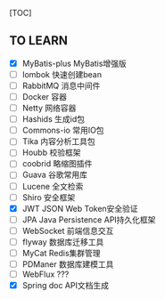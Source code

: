 [TOC]

## TO LEARN

- [x] MyBatis-plus MyBatis增强版
- [ ] lombok 快速创建bean
- [ ] RabbitMQ 消息中间件
- [ ] Docker 容器
- [ ] Netty 网络容器
- [ ] Hashids 生成id包
- [ ] Commons-io 常用IO包
- [ ] Tika 内容分析工具包
- [ ] Houbb 校验框架
- [ ] coobrid 略缩图插件
- [ ] Guava 谷歌常用库
- [ ] Lucene 全文检索
- [ ] Shiro 安全框架
- [x] JWT JSON Web Token安全验证
- [ ] JPA Java Persistence API持久化框架
- [ ] WebSocket 前端信息交互
- [ ] flyway 数据库迁移工具
- [ ] MyCat Redis集群管理
- [ ] PDManer 数据库建模工具
- [ ] WebFlux ???
- [x] Spring doc API文档生成